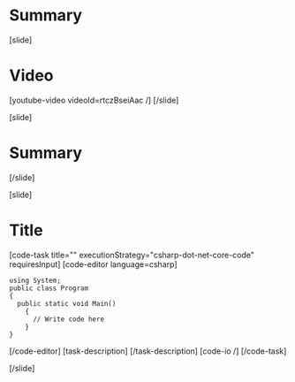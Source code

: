 # Summary

[slide]
# Video
[youtube-video videoId=rtczBseiAac /]
[/slide]

[slide]
# Summary
[/slide]

[slide]
# Title

[code-task title="" executionStrategy="csharp-dot-net-core-code" requiresInput]
[code-editor language=csharp]
```
using System;
public class Program
{
  public static void Main()
    {
      // Write code here
    }
}
```
[/code-editor]
[task-description]
[/task-description]
[code-io /]
[/code-task]

[/slide]

